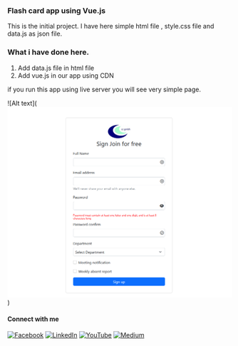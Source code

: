 ### Flash card app using Vue.js

This is the initial project. I have here simple html file , style.css file and data.js as json file.

### What i have done here.

1. Add data.js file in html file
2. Add vue.js in our app using CDN

if you run this app using live server you will see very simple page.

![Alt text](![Alt text](image-1.png))

#### Connect with me

[![Facebook](https://img.shields.io/badge/Facebook-%231877F2.svg?logo=Facebook&logoColor=white)](https://facebook.com/smhabibjr) 
[![LinkedIn](https://img.shields.io/badge/LinkedIn-%230077B5.svg?logo=linkedin&logoColor=white)](https://linkedin.com/in/smhabibjr) 
[![YouTube](https://img.shields.io/badge/YouTube-%23FF0000.svg?logo=YouTube&logoColor=white)](https://youtube.com/c/HabibJr)
[![Medium](https://img.shields.io/badge/Medium-12100E?logo=medium&logoColor=white)](https://medium.com/@smhabibjr)